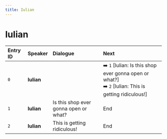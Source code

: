 ```yaml
---
title: Iulian
---
```


# Iulian


| Entry ID | Speaker | Dialogue | Next |
| :------- | :------ | :------- | :------------ |
| `0` | **Iulian** |  | ➡️ `1` \[Iulian: Is this shop ever gonna open or what?\]<br>➡️ `2` \[Iulian: This is getting ridiculous\!\] |
| `1` | **Iulian** | Is this shop ever gonna open or what? | End |
| `2` | **Iulian** | This is getting ridiculous\! | End |
